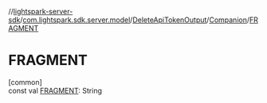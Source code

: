 //[lightspark-server-sdk](../../../../index.md)/[com.lightspark.sdk.server.model](../../index.md)/[DeleteApiTokenOutput](../index.md)/[Companion](index.md)/[FRAGMENT](-f-r-a-g-m-e-n-t.md)

# FRAGMENT

[common]\
const val [FRAGMENT](-f-r-a-g-m-e-n-t.md): String

